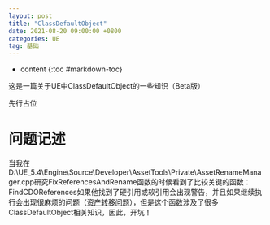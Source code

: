 ```yaml
---
layout: post
title: "ClassDefaultObject"
date: 2021-08-20 09:00:00 +0800 
categories: UE
tag: 基础
---
```

* content
{:toc #markdown-toc}

这是一篇关于UE中ClassDefaultObject的一些知识（Beta版）

<!-- more -->

先行占位

# 问题记述

当我在D:\UE_5.4\Engine\Source\Developer\AssetTools\Private\AssetRenameManager.cpp研究FixReferencesAndRename函数的时候看到了比较关键的函数：FindCDOReferences如果他找到了硬引用或软引用会出现警告，并且如果继续执行会出现很麻烦的问题（[资产转移问题](https://forums.unrealengine.com/t/problem-with-moving-asset/728848)），但是这个函数涉及了很多ClassDefaultObject相关知识，因此，开坑！